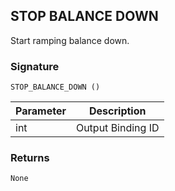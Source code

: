 ## STOP BALANCE DOWN

Start ramping balance down.


### Signature

`STOP_BALANCE_DOWN ()`


| Parameter | Description |
| --- | --- |
| int | Output Binding ID |


### Returns

`None`